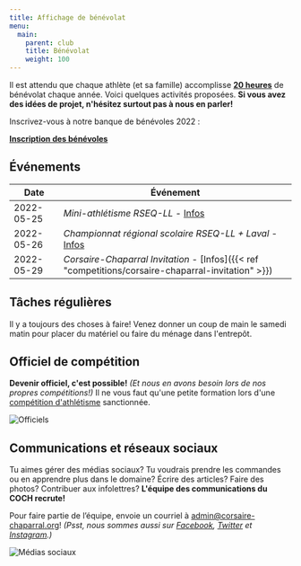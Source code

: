 ```yaml
---
title: Affichage de bénévolat
menu:
  main:
    parent: club
    title: Bénévolat
    weight: 100
---
```


Il est attendu que chaque athlète (et sa famille) accomplisse [**20 heures**](/inscription/#benevolat) de bénévolat chaque année. Voici quelques activités proposées. **Si vous avez des idées de projet, n'hésitez surtout pas à nous en parler!**

Inscrivez-vous à notre banque de bénévoles 2022&nbsp;:

<a class="btn btn-primary btn--block -lg" href="https://docs.google.com/forms/d/e/1FAIpQLSet8H3-W4nDKtIq_ve5W47yl4Cqyhhz1zH2hhymB0uHWEB0FA/viewform">**Inscription des bénévoles** <span class="icon icon-pencil"></a>

## Événements

<!--
{{< note >}}
_Il n’y a pas d’événements de bénévolat à venir pour l’instant._
{{< /note >}}
-->
| Date       | Événement                                                                                           |
|------------|-----------------------------------------------------------------------------------------------------|
| 2022-05-25 | _Mini-athlétisme RSEQ-LL_ - [Infos](https://ll.rseq.ca/athletisme-primaire/)                        |
| 2022-05-26 | _Championnat régional scolaire RSEQ-LL + Laval_ - [Infos](https://ll.rseq.ca/athletisme/)           |
| 2022-05-29 | _Corsaire-Chaparral Invitation_ - [Infos]({{< ref "competitions/corsaire-chaparral-invitation" >}}) |


## Tâches régulières

Il y a toujours des choses à faire! Venez donner un coup de main le samedi matin pour placer du matériel ou faire du ménage dans l'entrepôt.

## Officiel de compétition

**Devenir officiel, c'est possible!** _(Et nous en avons besoin lors de nos propres compétitions!)_ Il ne vous faut qu'une petite formation lors d'une [compétition d'athlétisme](athletisme-quebec.ca/calendrier-et-resultats.php) sanctionnée.

![Officiels](/img/officiels.jpg)

## Communications et réseaux sociaux

Tu aimes gérer des médias sociaux? Tu voudrais prendre les commandes ou en apprendre plus dans le domaine? Écrire des articles? Faire des photos? Contribuer aux infolettres? **L'équipe des communications du COCH recrute!**

Pour faire partie de l’équipe, envoie un courriel à [admin@corsaire-chaparral.org](mailto:admin@corsaire-chaparral.org)! _(Psst, nous sommes aussi sur [Facebook](https://www.facebook.com/CorsaireChaparral/), [Twitter](https://twitter.com/CorsaireC) et [Instagram](https://www.instagram.com/corsairechaparral/).)_

![Médias sociaux](/img/medias-sociaux.jpg)
